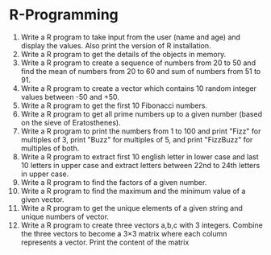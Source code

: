 # R-Programming
1. Write a R program to take input from the user (name and age) and display the values. Also print 
the version of R installation.
2. Write a R program to get the details of the objects in memory.
3. Write a R program to create a sequence of numbers from 20 to 50 and find the mean of numbers 
from 20 to 60 and sum of numbers from 51 to 91.
4. Write a R program to create a vector which contains 10 random integer values between -50 and 
+50.
5. Write a R program to get the first 10 Fibonacci numbers.
6. Write a R program to get all prime numbers up to a given number (based on the sieve of 
Eratosthenes).
7. Write a R program to print the numbers from 1 to 100 and print "Fizz" for multiples of 3, print 
"Buzz" for multiples of 5, and print "FizzBuzz" for multiples of both.
8. Write a R program to extract first 10 english letter in lower case and last 10 letters in upper case 
and extract letters between 22nd to 24th letters in upper case.
9. Write a R program to find the factors of a given number.
10. Write a R program to find the maximum and the minimum value of a given vector.
11. Write a R program to get the unique elements of a given string and unique numbers of vector.
12. Write a R program to create three vectors a,b,c with 3 integers. Combine the three vectors to 
become a 3×3 matrix where each column represents a vector. Print the content of the matrix
